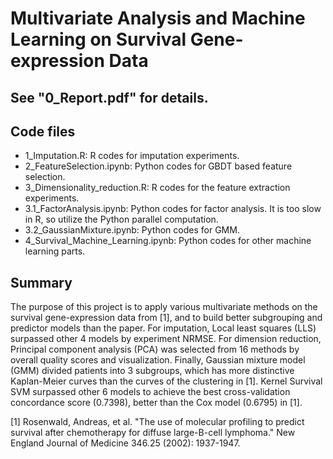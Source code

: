 # Multivariate Analysis and Machine Learning on Survival Gene-expression Data

## See "0_Report.pdf" for details.

## Code files
* 1\_Imputation.R: R codes for imputation experiments.   
* 2\_FeatureSelection.ipynb: Python codes for GBDT based feature selection.   
* 3\_Dimensionality\_reduction.R: R codes for the feature extraction experiments.   
* 3.1\_FactorAnalysis.ipynb: Python codes for factor analysis. It is too slow in R, so utilize the Python parallel computation.   
* 3.2\_GaussianMixture.ipynb: Python codes for GMM.   
* 4\_Survival\_Machine\_Learning.ipynb: Python codes for other machine learning parts.   

## Summary

The purpose of this project is to apply various multivariate methods on the survival gene-expression data from [1], and to build better subgrouping and predictor models than the paper. For imputation, Local least squares (LLS) surpassed other 4 models by experiment NRMSE. For dimension reduction, Principal component analysis (PCA) was selected from 16 methods by overall quality scores and visualization. Finally, Gaussian mixture model (GMM) divided patients into 3 subgroups, which has more distinctive Kaplan-Meier curves than the curves of the clustering in [1]. Kernel Survival SVM surpassed other 6 models to achieve the best cross-validation concordance score (0.7398), better than the Cox model (0.6795) in [1].

[1] Rosenwald, Andreas, et al. "The use of molecular profiling to predict survival after chemotherapy for diffuse large-B-cell lymphoma." New England Journal of Medicine 346.25 (2002): 1937-1947.